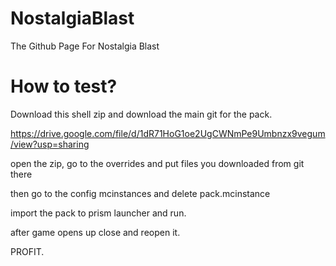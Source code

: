 # NostalgiaBlast
The Github Page For Nostalgia Blast

# How to test?

Download this shell zip and download the main git for the pack.

https://drive.google.com/file/d/1dR71HoG1oe2UgCWNmPe9Umbnzx9vegum/view?usp=sharing

open the zip, go to the overrides and put files you downloaded from git there

then go to the config mcinstances and delete pack.mcinstance

import the pack to  prism launcher and run.

after game opens up close and reopen it.

PROFIT.
